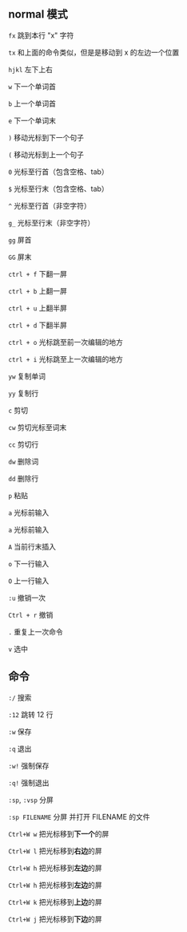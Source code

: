 

## normal 模式

`fx` 跳到本行 "x" 字符

`tx` 和上面的命令类似，但是是移动到 x 的左边一个位置

`hjkl` 左下上右

`w` 下一个单词首

`b` 上一个单词首

`e` 下一个单词末

`)` 移动光标到下一个句子

`(` 移动光标到上一个句子

`0` 光标至行首（包含空格、tab）

`$` 光标至行末（包含空格、tab）

`^` 光标至行首（非空字符）

`g_` 光标至行末（非空字符）

`gg` 屏首

`GG` 屏末

`ctrl + f` 下翻一屏

`ctrl + b` 上翻一屏

`ctrl + u` 上翻半屏

`ctrl + d` 下翻半屏

`ctrl + o` 光标跳至前一次编辑的地方

`ctrl + i` 光标跳至上一次编辑的地方

`yw` 复制单词

`yy` 复制行

`c` 剪切

`cw` 剪切光标至词末

`cc` 剪切行

`dw` 删除词

`dd` 删除行

`p` 粘贴

`a` 光标前输入

`a` 光标前输入

`A` 当前行末插入

`o` 下一行输入

`O` 上一行输入

`:u` 撤销一次

`Ctrl + r` 撤销

`.` 重复上一次命令

`v` 选中


## 命令

`:/` 搜索

`:12` 跳转 12 行

`:w` 保存

`:q` 退出

`:w!` 强制保存

`:q!` 强制退出

`:sp`, `:vsp` 分屏

`:sp FILENAME` 分屏 并打开 FILENAME 的文件

`Ctrl+W w` 把光标移到**下一个**的屏

`Ctrl+W l` 把光标移到**右边**的屏

`Ctrl+W h` 把光标移到**左边**的屏

`Ctrl+W h` 把光标移到**左边**的屏

`Ctrl+W k` 把光标移到**上边**的屏

`Ctrl+W j` 把光标移到**下边**的屏



